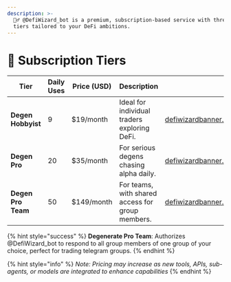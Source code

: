 ```yaml
---
description: >-
  🧙‍♂️ @DefiWizard_bot is a premium, subscription-based service with three
  tiers tailored to your DeFi ambitions.
---
```


# 🥇 Subscription Tiers

<table data-view="cards" data-full-width="true"><thead><tr><th>Tier</th><th>Daily Uses</th><th>Price (USD)</th><th>Description</th><th data-hidden data-card-cover data-type="files"></th></tr></thead><tbody><tr><td><strong>Degen Hobbyist</strong></td><td>9</td><td>$19/month</td><td>Ideal for individual traders exploring DeFi.</td><td><a href="../.gitbook/assets/defiwizardbanner.png">defiwizardbanner.png</a></td></tr><tr><td><strong>Degen Pro</strong></td><td>20</td><td>$35/month</td><td>For serious degens chasing alpha daily.</td><td><a href="../.gitbook/assets/defiwizardbanner.png">defiwizardbanner.png</a></td></tr><tr><td><strong>Degen Pro Team</strong></td><td>50</td><td>$149/month</td><td>For teams, with shared access for group members.</td><td><a href="../.gitbook/assets/defiwizardbanner.png">defiwizardbanner.png</a></td></tr></tbody></table>

{% hint style="success" %}
**Degenerate Pro Team**: Authorizes @DefiWizard\_bot to respond to all group members of one group of your choice, perfect for trading telegram groups.
{% endhint %}

{% hint style="info" %}
_Note: Pricing may increase as new tools, APIs, sub-agents, or models are integrated to enhance capabilities_
{% endhint %}
